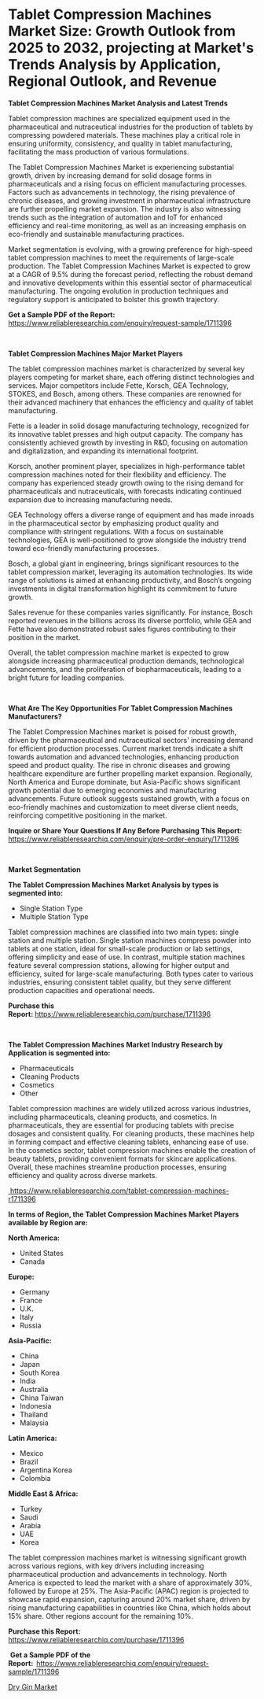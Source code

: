 <p><h1>Tablet Compression Machines Market Size: Growth Outlook from 2025 to 2032, projecting at Market's Trends Analysis by Application, Regional Outlook, and Revenue</h1></p><p><strong>Tablet Compression Machines Market Analysis and Latest Trends</strong></p>
<p><p>Tablet compression machines are specialized equipment used in the pharmaceutical and nutraceutical industries for the production of tablets by compressing powdered materials. These machines play a critical role in ensuring uniformity, consistency, and quality in tablet manufacturing, facilitating the mass production of various formulations.</p><p>The Tablet Compression Machines Market is experiencing substantial growth, driven by increasing demand for solid dosage forms in pharmaceuticals and a rising focus on efficient manufacturing processes. Factors such as advancements in technology, the rising prevalence of chronic diseases, and growing investment in pharmaceutical infrastructure are further propelling market expansion. The industry is also witnessing trends such as the integration of automation and IoT for enhanced efficiency and real-time monitoring, as well as an increasing emphasis on eco-friendly and sustainable manufacturing practices.</p><p>Market segmentation is evolving, with a growing preference for high-speed tablet compression machines to meet the requirements of large-scale production. The Tablet Compression Machines Market is expected to grow at a CAGR of 9.5% during the forecast period, reflecting the robust demand and innovative developments within this essential sector of pharmaceutical manufacturing. The ongoing evolution in production techniques and regulatory support is anticipated to bolster this growth trajectory.</p></p>
<p><strong>Get a Sample PDF of the Report:&nbsp;</strong> <a href="https://www.reliableresearchiq.com/enquiry/request-sample/1711396?utm_campaign=3318&utm_medium=2&utm_source=Github&utm_content=ia&utm_term=27032025&utm_id=tablet-compression-machines">https://www.reliableresearchiq.com/enquiry/request-sample/1711396</a></p>
<p>&nbsp;</p>
<p><strong>Tablet Compression Machines Major Market Players</strong></p>
<p><p>The tablet compression machines market is characterized by several key players competing for market share, each offering distinct technologies and services. Major competitors include Fette, Korsch, GEA Technology, STOKES, and Bosch, among others. These companies are renowned for their advanced machinery that enhances the efficiency and quality of tablet manufacturing.</p><p>Fette is a leader in solid dosage manufacturing technology, recognized for its innovative tablet presses and high output capacity. The company has consistently achieved growth by investing in R&D, focusing on automation and digitalization, and expanding its international footprint. </p><p>Korsch, another prominent player, specializes in high-performance tablet compression machines noted for their flexibility and efficiency. The company has experienced steady growth owing to the rising demand for pharmaceuticals and nutraceuticals, with forecasts indicating continued expansion due to increasing manufacturing needs.</p><p>GEA Technology offers a diverse range of equipment and has made inroads in the pharmaceutical sector by emphasizing product quality and compliance with stringent regulations. With a focus on sustainable technologies, GEA is well-positioned to grow alongside the industry trend toward eco-friendly manufacturing processes.</p><p>Bosch, a global giant in engineering, brings significant resources to the tablet compression market, leveraging its automation technologies. Its wide range of solutions is aimed at enhancing productivity, and Bosch’s ongoing investments in digital transformation highlight its commitment to future growth.</p><p>Sales revenue for these companies varies significantly. For instance, Bosch reported revenues in the billions across its diverse portfolio, while GEA and Fette have also demonstrated robust sales figures contributing to their position in the market. </p><p>Overall, the tablet compression machine market is expected to grow alongside increasing pharmaceutical production demands, technological advancements, and the proliferation of biopharmaceuticals, leading to a bright future for leading companies.</p></p>
<p>&nbsp;</p>
<p><strong>What Are The Key Opportunities For Tablet Compression Machines Manufacturers?</strong></p>
<p><p>The Tablet Compression Machines market is poised for robust growth, driven by the pharmaceutical and nutraceutical sectors' increasing demand for efficient production processes. Current market trends indicate a shift towards automation and advanced technologies, enhancing production speed and product quality. The rise in chronic diseases and growing healthcare expenditure are further propelling market expansion. Regionally, North America and Europe dominate, but Asia-Pacific shows significant growth potential due to emerging economies and manufacturing advancements. Future outlook suggests sustained growth, with a focus on eco-friendly machines and customization to meet diverse client needs, reinforcing competitive positioning in the market.</p></p>
<p><strong>Inquire or Share Your Questions If Any Before Purchasing This Report:</strong> <a href="https://www.reliableresearchiq.com/enquiry/pre-order-enquiry/1711396?utm_campaign=3318&utm_medium=2&utm_source=Github&utm_content=ia&utm_term=27032025&utm_id=tablet-compression-machines">https://www.reliableresearchiq.com/enquiry/pre-order-enquiry/1711396</a></p>
<p>&nbsp;</p>
<p><strong>Market Segmentation</strong></p>
<p><strong>The Tablet Compression Machines Market Analysis by types is segmented into:</strong></p>
<p><ul><li>Single Station Type</li><li>Multiple Station Type</li></ul></p>
<p><p>Tablet compression machines are classified into two main types: single station and multiple station. Single station machines compress powder into tablets at one station, ideal for small-scale production or lab settings, offering simplicity and ease of use. In contrast, multiple station machines feature several compression stations, allowing for higher output and efficiency, suited for large-scale manufacturing. Both types cater to various industries, ensuring consistent tablet quality, but they serve different production capacities and operational needs.</p></p>
<p><strong>Purchase this Report:&nbsp;</strong><a href="https://www.reliableresearchiq.com/purchase/1711396?utm_campaign=3318&utm_medium=2&utm_source=Github&utm_content=ia&utm_term=27032025&utm_id=tablet-compression-machines">https://www.reliableresearchiq.com/purchase/1711396</a></p>
<p>&nbsp;</p>
<p><strong>The Tablet Compression Machines Market Industry Research by Application is segmented into:</strong></p>
<p><ul><li>Pharmaceuticals</li><li>Cleaning Products</li><li>Cosmetics</li><li>Other</li></ul></p>
<p><p>Tablet compression machines are widely utilized across various industries, including pharmaceuticals, cleaning products, and cosmetics. In pharmaceuticals, they are essential for producing tablets with precise dosages and consistent quality. For cleaning products, these machines help in forming compact and effective cleaning tablets, enhancing ease of use. In the cosmetics sector, tablet compression machines enable the creation of beauty tablets, providing convenient formats for skincare applications. Overall, these machines streamline production processes, ensuring efficiency and quality across diverse markets.</p></p>
<p><a href="https://www.reliableresearchiq.com/tablet-compression-machines-r1711396?utm_campaign=3318&utm_medium=2&utm_source=Github&utm_content=ia&utm_term=27032025&utm_id=tablet-compression-machines">&nbsp;https://www.reliableresearchiq.com/tablet-compression-machines-r1711396</a></p>
<p><strong>In terms of Region, the Tablet Compression Machines Market Players available by Region are:</strong></p>
<p>
    <p> <strong> North America: </strong>
        <ul>
            <li>United States</li>
            <li>Canada</li>
        </ul>
        </p> 
    <p> <strong> Europe: </strong>
        <ul>
            <li>Germany</li>
            <li>France</li>
            <li>U.K.</li>
            <li>Italy</li>
            <li>Russia</li>
        </ul>
        </p> 
    <p> <strong> Asia-Pacific: </strong>
        <ul>
            <li>China</li>
            <li>Japan</li>
            <li>South Korea</li>
            <li>India</li>
            <li>Australia</li>
            <li>China Taiwan</li>
            <li>Indonesia</li>
            <li>Thailand</li>
            <li>Malaysia</li>
        </ul>
        </p> 
    <p> <strong> Latin America: </strong>
        <ul>
            <li>Mexico</li>
            <li>Brazil</li>
            <li>Argentina Korea</li>
            <li>Colombia</li>
        </ul>
        </p> 
    <p> <strong> Middle East & Africa: </strong>
        <ul>
            <li>Turkey</li>
            <li>Saudi</li>
            <li>Arabia</li>
            <li>UAE</li>
            <li>Korea</li>
        </ul>
    </p>
    </p>
<p><p>The tablet compression machines market is witnessing significant growth across various regions, with key drivers including increasing pharmaceutical production and advancements in technology. North America is expected to lead the market with a share of approximately 30%, followed by Europe at 25%. The Asia-Pacific (APAC) region is projected to showcase rapid expansion, capturing around 20% market share, driven by rising manufacturing capabilities in countries like China, which holds about 15% share. Other regions account for the remaining 10%.</p></p>
<p><strong>Purchase this Report: </strong><a href="https://www.reliableresearchiq.com/purchase/1711396?utm_campaign=3318&utm_medium=2&utm_source=Github&utm_content=ia&utm_term=27032025&utm_id=tablet-compression-machines">https://www.reliableresearchiq.com/purchase/1711396</a></p>
<p>&nbsp;<strong>Get a Sample PDF of the Report:&nbsp;&nbsp;</strong><a href="https://www.reliableresearchiq.com/enquiry/request-sample/1711396?utm_campaign=3318&utm_medium=2&utm_source=Github&utm_content=ia&utm_term=27032025&utm_id=tablet-compression-machines">https://www.reliableresearchiq.com/enquiry/request-sample/1711396</a></p>
<p><strong></strong></p>
<p><p><a href="https://github.com/SanjidaKhan901/Market-Research-Report-List-2/blob/main/dry-gin-market.md?utm_campaign=3318&utm_medium=2&utm_source=Github&utm_content=ia&utm_term=27032025&utm_id=tablet-compression-machines">Dry Gin Market</a></p></p>